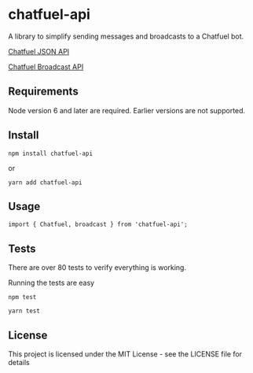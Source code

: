 # chatfuel-api

A library to simplify sending messages and broadcasts to a Chatfuel bot.

[Chatfuel JSON API](https://docs.chatfuel.com/api/json-api/json-api)

[Chatfuel Broadcast API](https://docs.chatfuel.com/api/broadcasting-api/broadcasting-api)

## Requirements

Node version 6 and later are required. Earlier versions are not supported.

## Install

```
npm install chatfuel-api
```

or

```
yarn add chatfuel-api
```

## Usage

```
import { Chatfuel, broadcast } from 'chatfuel-api';
```

## Tests

There are over 80 tests to verify everything is working.

Running the tests are easy

```
npm test
```

```
yarn test
```

## License

This project is licensed under the MIT License - see the LICENSE file for details
